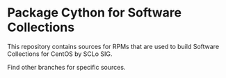 # Package Cython for Software Collections

This repository contains sources for RPMs that are used
to build Software Collections for CentOS by SCLo SIG.

Find other branches for specific sources.
